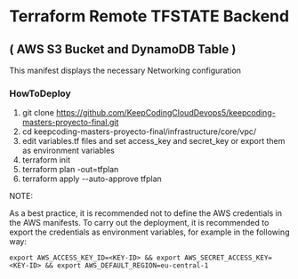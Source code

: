 # Terraform Remote TFSTATE Backend
## ( AWS S3 Bucket and DynamoDB Table )

This manifest displays the necessary Networking configuration

### HowToDeploy

1. git clone https://github.com/KeepCodingCloudDevops5/keepcoding-masters-proyecto-final.git
2. cd keepcoding-masters-proyecto-final/infrastructure/core/vpc/
3. edit variables.tf files and set access_key and secret_key or export them as environment variables
4. terraform init
5. terraform plan -out=tfplan
6. terraform apply --auto-approve tfplan

NOTE:

As a best practice, it is recommended not to define the AWS credentials in the AWS manifests. To carry out the deployment, it is recommended to export the credentials as environment variables, for example in the following way:

```export AWS_ACCESS_KEY_ID=<KEY-ID> && export AWS_SECRET_ACCESS_KEY=<KEY-ID> && export AWS_DEFAULT_REGION=eu-central-1```